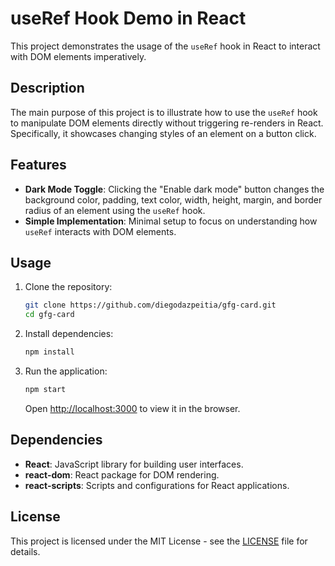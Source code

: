 # useRef Hook Demo in React

This project demonstrates the usage of the `useRef` hook in React to interact with DOM elements imperatively.

## Description

The main purpose of this project is to illustrate how to use the `useRef` hook to manipulate DOM elements directly without triggering re-renders in React. Specifically, it showcases changing styles of an element on a button click.

## Features

- **Dark Mode Toggle**: Clicking the "Enable dark mode" button changes the background color, padding, text color, width, height, margin, and border radius of an element using the `useRef` hook.
- **Simple Implementation**: Minimal setup to focus on understanding how `useRef` interacts with DOM elements.

## Usage

1. Clone the repository:

   ```bash
   git clone https://github.com/diegodazpeitia/gfg-card.git
   cd gfg-card
   ```

2. Install dependencies:

   ```bash
   npm install
   ```

3. Run the application:

   ```bash
   npm start
   ```

   Open [http://localhost:3000](http://localhost:3000) to view it in the browser.


## Dependencies

- **React**: JavaScript library for building user interfaces.
- **react-dom**: React package for DOM rendering.
- **react-scripts**: Scripts and configurations for React applications.

## License

This project is licensed under the MIT License - see the [LICENSE](LICENSE) file for details.
